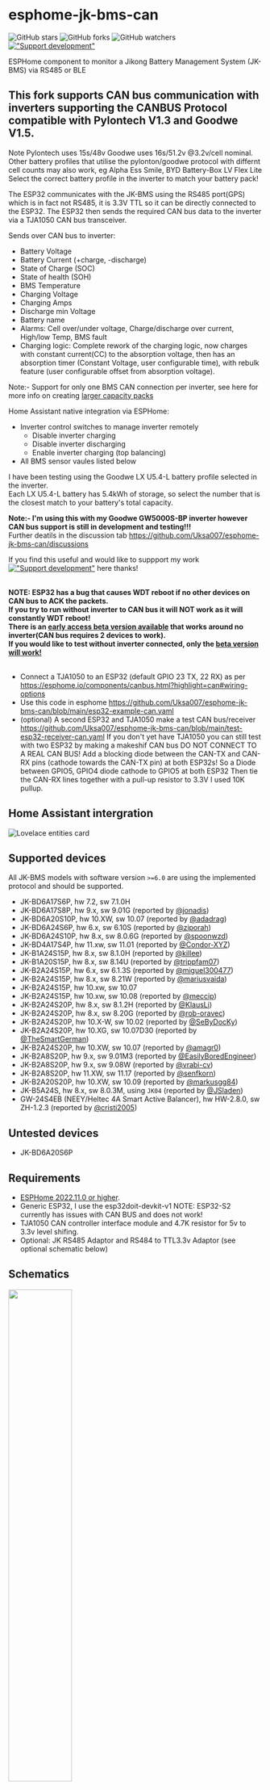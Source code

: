 # esphome-jk-bms-can

![GitHub stars](https://img.shields.io/github/stars/Uksa007/esphome-jk-bms-can)
![GitHub forks](https://img.shields.io/github/forks/Uksa007/esphome-jk-bms-can)
![GitHub watchers](https://img.shields.io/github/watchers/Uksa007/esphome-jk-bms-can)
[!["Support development"](https://raw.githubusercontent.com/Uksa007/esphome-jk-bms-can/main/images/become_a_patron_button.png)](https://www.patreon.com/Uksa007Codedevelopment)

ESPHome component to monitor a Jikong Battery Management System (JK-BMS) via RS485 or BLE

## This fork supports CAN bus communication with inverters supporting the CANBUS Protocol compatible with Pylontech V1.3 and Goodwe V1.5.
Note Pylontech uses 15s/48v Goodwe uses 16s/51.2v @3.2v/cell nominal.
Other battery profiles that utilise the pylonton/goodwe protocol with differnt cell counts may also work, eg Alpha Ess Smile, BYD Battery-Box LV Flex Lite 
Select the correct battery profile in the inverter to match your battery pack!

The ESP32 communicates with the JK-BMS using the RS485 port(GPS) which is in fact not RS485, it is 3.3V TTL so it can be directly connected to the ESP32.
The ESP32 then sends the required CAN bus data to the inverter via a TJA1050 CAN bus transceiver.

Sends over CAN bus to inverter:
  - Battery Voltage
  - Battery Current (+charge, -discharge)
  - State of Charge (SOC)
  - State of health (SOH)
  - BMS Temperature
  - Charging Voltage
  - Charging Amps
  - Discharge min Voltage
  - Battery name
  - Alarms: Cell over/under voltage, Charge/discharge over current, High/low Temp, BMS fault
  - Charging logic: Complete rework of the charging logic, now charges with constant current(CC) to the absorption voltage, then has an absorption timer (Constant Voltage, user configurable time), with rebulk feature (user configurable offset from absorption voltage).
  
Note:- Support for only one BMS CAN connection per inverter, see here for more info on creating [larger capacity packs](https://github.com/Uksa007/esphome-jk-bms-can/discussions/1#discussioncomment-4359340)

Home Assistant native integration via ESPHome:
- Inverter control switches to manage inverter remotely
  - Disable inverter charging
  - Disable inverter discharging
  - Enable inverter charging (top balancing)
- All BMS sensor vaules listed below

I have been testing using the Goodwe LX U5.4-L battery profile selected in the inverter.<br>
Each LX U5.4-L battery has 5.4kWh of storage, so select the number that is the closest match to your battery's total capacity.<br>

**Note:- I'm using this with my Goodwe GW5000S-BP inverter however CAN bus support is still in development and testing!!!**<br>
Further deatils in the discussion tab https://github.com/Uksa007/esphome-jk-bms-can/discussions

If you find this useful and would like to suppport my work [!["Support development"](https://raw.githubusercontent.com/Uksa007/esphome-jk-bms-can/main/images/become_a_patron_button.png)](https://www.patreon.com/Uksa007Codedevelopment) here</a> thanks!


<br>**NOTE: ESP32 has a bug that causes WDT reboot if no other devices on CAN bus to ACK the packets.<br>
If you try to run without inverter to CAN bus it will NOT work as it will constantly WDT reboot!<br>
There is an [early access beta version available](https://www.patreon.com/posts/beta-tester-code-78524976) that works around no inverter(CAN bus requires 2 devices to work).<br>
If you would like to test without inverter connected, only the [beta version will work!](https://www.patreon.com/posts/beta-tester-code-78524976)**<br><br>


* Connect a TJA1050 to an ESP32 (default GPIO 23 TX, 22 RX) as per https://esphome.io/components/canbus.html?highlight=can#wiring-options
* Use this code in esphome https://github.com/Uksa007/esphome-jk-bms-can/blob/main/esp32-example-can.yaml
* (optional) A second ESP32 and TJA1050 make a test CAN bus/receiver https://github.com/Uksa007/esphome-jk-bms-can/blob/main/test-esp32-receiver-can.yaml
  If you don't yet have TJA1050 you can still test with two ESP32 by making a makeshif CAN bus DO NOT CONNECT TO A REAL CAN BUS!
  Add a blocking diode between the CAN-TX and CAN-RX pins (cathode towards the CAN-TX pin) at both ESP32s!
  So a Diode between GPIO5, GPIO4 diode cathode to GPIO5 at both ESP32
  Then tie the CAN-RX lines together with a pull-up resistor to 3.3V I used 10K pullup.
  
 ## Home Assistant intergration
![Lovelace entities card](images/Homeassistantbatery_s_new.jpg "Lovelace entities card")


## Supported devices

All JK-BMS models with software version `>=6.0` are using the implemented protocol and should be supported.

* JK-BD6A17S6P, hw 7.2, sw 7.1.0H
* JK-BD6A17S8P, hw 9.x, sw 9.01G (reported by [@jonadis](https://github.com/syssi/esphome-jk-bms/issues/35#issuecomment-1035312712))
* JK-BD6A20S10P, hw 10.XW, sw 10.07 (reported by [@adadrag](https://github.com/syssi/esphome-jk-bms/issues/123))
* JK-BD6A24S6P, hw 6.x, sw 6.10S (reported by [@ziporah](https://github.com/syssi/esphome-jk-bms/issues/41))
* JK-BD6A24S10P, hw 8.x, sw 8.0.6G (reported by [@spoonwzd](https://github.com/syssi/esphome-jk-bms/issues/67#issuecomment-1093844076))
* JK-BD4A17S4P, hw 11.xw, sw 11.01 (reported by [@Condor-XYZ](https://github.com/syssi/esphome-jk-bms/issues/221))
* JK-B1A24S15P, hw 8.x, sw 8.1.0H (reported by [@killee](https://github.com/syssi/esphome-jk-bms/discussions/4))
* JK-B1A20S15P, hw 8.x, sw 8.14U (reported by  [@trippfam07](https://github.com/syssi/esphome-jk-bms/issues/31))
* JK-B2A24S15P, hw 6.x, sw 6.1.3S (reported by [@miguel300477](https://github.com/syssi/esphome-jk-bms/issues/57))
* JK-B2A24S15P, hw 8.x, sw 8.21W (reported by [@mariusvaida](https://github.com/syssi/esphome-jk-bms/issues/120))
* JK-B2A24S15P, hw 10.xw, sw 10.07
* JK-B2A24S15P, hw 10.xw, sw 10.08 (reported by [@meccip](https://github.com/syssi/esphome-jk-bms/discussions/175#discussioncomment-3687287))
* JK-B2A24S20P, hw 8.x, sw 8.1.2H (reported by [@KlausLi](https://github.com/syssi/esphome-jk-bms/issues/15#issuecomment-961447064))
* JK-B2A24S20P, hw 8.x, sw 8.20G (reported by [@rob-oravec](https://github.com/syssi/esphome-jk-bms/discussions/46))
* JK-B2A24S20P, hw 10.X-W, sw 10.02 (reported by [@SeByDocKy](https://github.com/syssi/esphome-jk-bms/issues/37#issuecomment-1040569576))
* JK-B2A24S20P, hw 10.XG, sw 10.07D30 (reported by [@TheSmartGerman](https://github.com/syssi/esphome-jk-bms/discussions/122))
* JK-B2A24S20P, hw 10.XW, sw 10.07 (reported by [@amagr0](https://github.com/syssi/esphome-jk-bms/issues/124#issuecomment-1166366196))
* JK-B2A8S20P,  hw 9.x, sw 9.01M3 (reported by [@EasilyBoredEngineer](https://github.com/syssi/esphome-jk-bms/discussions/110))
* JK-B2A8S20P, hw 9.x, sw 9.08W (reported by [@vrabi-cv](https://github.com/syssi/esphome-jk-bms/discussions/144#discussioncomment-3285901))
* JK-B2A8S20P, hw 11.XW, sw 11.17 (reported by [@senfkorn](https://github.com/syssi/esphome-jk-bms/issues/147))
* JK-B2A20S20P, hw 10.XW, sw 10.09 (reported by [@markusgg84](https://github.com/syssi/esphome-jk-bms/discussions/173))
* JK-B5A24S, hw 8.x, sw 8.0.3M, using `JK04` (reported by [@JSladen](https://github.com/syssi/esphome-jk-bms/issues/213))
* GW-24S4EB (NEEY/Heltec 4A Smart Active Balancer), hw HW-2.8.0, sw ZH-1.2.3 (reported by [@cristi2005](https://github.com/syssi/esphome-jk-bms/issues/109))

## Untested devices

* JK-BD6A20S6P

## Requirements

* [ESPHome 2022.11.0 or higher](https://github.com/esphome/esphome/releases).
* Generic ESP32, I use the esp32doit-devkit-v1   NOTE: ESP32-S2 currently has issues with CAN BUS and does not work!
* TJA1050 CAN controller interface module and 4.7K resistor for 5v to 3.3v level shifing.
* Optional: JK RS485 Adaptor and RS484 to TTL3.3v Adaptor (see optional schematic below)

## Schematics

<a href="https://raw.githubusercontent.com/uksa007/esphome-jk-bms-can/main/images/esp32.jpg" target="_blank">
<img src="https://raw.githubusercontent.com/uksa007/esphome-jk-bms-can/main/images/esp32.jpg" width="50%">
</a>


```
                RS485-TTL                   RS232-TTL                CAN BUS
┌──────────┐                ┌─────────┐                ┌─────────┐              ┌──────────┐
│          │<----- TX ----->│         │<----- TX ----->|         |              |          |
│  JK-BMS  │<----- RX ----->│  ESP32  │<-4K7- RX ----->| TJA1050 |<---CAN H --->| Inverter |
│          │<----- GND ---->│         │<----- GND ---->|   CAN   |<---CAN L --->|          |
│          │      3.3V ---->│         │<----- 5V ----->|         |              |          |
└──────────┘                └─────────┘                └─────────┘              └──────────┘



Optional, as seen in pic above: RS485 between JK-BMS and ESP32, uses JK RS485 adaptor and RS485 to TTL3.3v adaptor.

              RS485-TTL                RS485                RS485-TTL                RS232-TTL                 CAN BUS
┌──────────┐            ┌─────────┐            ┌─────────┐            ┌─────────┐              ┌─────────┐              ┌──────────┐
│          │<--- TX --->│    JK   │<--- TX --->│         │<--- TX --->│         │<----- TX --->|         |              |          |
│  JK-BMS  │<--- RX --->│  RS485  │<--- RX --->│  RS485  │<--- RX --->│  ESP32  │<-4K7- RX --->| TJA1050 |<---CAN H --->| Inverter |
│          │<--- GND -->│ Adaptor │<--- GND -->│ To 3.3V │<--- GND -->|         |<----- GND -->|   CAN   |<---CAN L --->|          |
│          │<--Bat V -->│         │            │         │<--- 3.3V-->|         |<----- 5V --->|         |              |          |
└──────────┘            └─────────┘            └─────────┘            └─────────┘              └─────────┘              └──────────┘



# RS485-TTL jack on JK-BMS (4 Pin, JST 1.25mm pitch)
┌─── ─────── ────┐
│                │
│ O   O   O   O  │
│GND  RX  TX VBAT│
└────────────────┘
  │   │   │
  │   │   └─── GPIO17 (`rx_pin`)
  │   └─────── GPIO16 (`tx_pin`)
  └─────────── GND
```


The RS485-TTL jack of the BMS can be attached to any UART pins of the ESP. A hardware UART should be preferred because of the high baudrate (115200 baud). The connector is called 4 Pin JST with 1.25mm pitch.

## Installation

You can install this component with [ESPHome external components feature](https://esphome.io/components/external_components.html) like this:
```yaml
external_components:
  - source: github://uksa007/esphome-jk-bms-can@main
```

or just use the `esp32-example-can.yaml` as proof of concept:

```bash
# Install esphome
pip3 install esphome

# Clone this external component
git clone https://github.com/uksa007/esphome-jk-bms-can.git
cd esphome-jk-bms-can

# Create a secrets.yaml containing some setup specific secrets
cat > secrets.yaml <<EOF
wifi_ssid: MY_WIFI_SSID
wifi_password: MY_WIFI_PASSWORD

# Validate the configuration, create a binary, upload it, and start logs
esphome run esp32-example-can.yaml

# Optional add to Home Assistant
In Home Assistant under settings->Intergration "Add Intergration" select ESPHome add device jk-bms-can if found or supply ip address of ESP32

```
## Example CAN messages

```
[main:141]: send can id: 0x359 hex: 0 0 0 0 3 0 0 0
[canbus:033]: send extended id=0x359 rtr=FALSE size=8
[main:187]: send can id: 0x351 hex: 28 2 e8 3 e8 3 a0 1
[canbus:033]: send extended id=0x351 rtr=FALSE size=8
[main:199]: send can id: 0x355 hex: 4f 0 64 0
[canbus:033]: send extended id=0x355 rtr=FALSE size=4
[main:213]: send can id: 0x356 hex: 63 14 62 fc 86 1
[canbus:033]: send extended id=0x356 rtr=FALSE size=6
[canbus:070]: received can message (#1) std can_id=0x305 size=8
[light:035]: 'Builtin LED' Setting:
[light:046]:   State: OFF
[main:238]: send can id: 0x35C hex: c0 0
[canbus:033]: send extended id=0x35c rtr=FALSE size=2
[canbus:033]: send extended id=0x35e rtr=FALSE size=8
```

## Example response all sensors enabled

```
[sensor:125]: 'jk-bms-can cell voltage 1': Sending state 3.27200 V with 3 decimals of accuracy
[sensor:125]: 'jk-bms-can cell voltage 2': Sending state 3.26900 V with 3 decimals of accuracy
[sensor:125]: 'jk-bms-can cell voltage 3': Sending state 3.26800 V with 3 decimals of accuracy
[sensor:125]: 'jk-bms-can cell voltage 4': Sending state 3.26700 V with 3 decimals of accuracy
[sensor:125]: 'jk-bms-can cell voltage 5': Sending state 3.25000 V with 3 decimals of accuracy
[sensor:125]: 'jk-bms-can cell voltage 6': Sending state 3.26600 V with 3 decimals of accuracy
[sensor:125]: 'jk-bms-can cell voltage 7': Sending state 3.25600 V with 3 decimals of accuracy
[sensor:125]: 'jk-bms-can cell voltage 8': Sending state 3.26800 V with 3 decimals of accuracy
[sensor:125]: 'jk-bms-can cell voltage 9': Sending state 3.25800 V with 3 decimals of accuracy
[sensor:125]: 'jk-bms-can cell voltage 10': Sending state 3.26000 V with 3 decimals of accuracy
[sensor:125]: 'jk-bms-can cell voltage 11': Sending state 3.26200 V with 3 decimals of accuracy
[sensor:125]: 'jk-bms-can cell voltage 12': Sending state 3.25700 V with 3 decimals of accuracy
[sensor:125]: 'jk-bms-can cell voltage 13': Sending state 3.25700 V with 3 decimals of accuracy
[sensor:125]: 'jk-bms-can cell voltage 14': Sending state 3.26000 V with 3 decimals of accuracy
[sensor:125]: 'jk-bms-can cell voltage 15': Sending state 3.26500 V with 3 decimals of accuracy
[sensor:125]: 'jk-bms-can cell voltage 16': Sending state 3.26800 V with 3 decimals of accuracy
[sensor:125]: 'jk-bms-can min cell voltage': Sending state 3.25000 V with 3 decimals of accuracy
[sensor:125]: 'jk-bms-can max cell voltage': Sending state 3.27200 V with 3 decimals of accuracy
[sensor:125]: 'jk-bms-can max voltage cell': Sending state 1.00000  with 0 decimals of accuracy
[sensor:125]: 'jk-bms-can min voltage cell': Sending state 5.00000  with 0 decimals of accuracy
[sensor:125]: 'jk-bms-can delta cell voltage': Sending state 0.02200 V with 3 decimals of accuracy
[sensor:125]: 'jk-bms-can average cell voltage': Sending state 3.26269 V with 3 decimals of accuracy
[sensor:125]: 'jk-bms-can power tube temperature': Sending state 39.00000 °C with 0 decimals of accuracy
[sensor:125]: 'jk-bms-can temperature sensor 1': Sending state 26.00000 °C with 0 decimals of accuracy
[sensor:125]: 'jk-bms-can temperature sensor 2': Sending state 26.00000 °C with 0 decimals of accuracy
[sensor:125]: 'jk-bms-can total voltage': Sending state 52.20000 V with 2 decimals of accuracy
[sensor:125]: 'jk-bms-can current': Sending state -92.64000 A with 2 decimals of accuracy
[sensor:125]: 'jk-bms-can power': Sending state -4835.80762 W with 2 decimals of accuracy
[sensor:125]: 'jk-bms-can charging power': Sending state 0.00000 W with 2 decimals of accuracy
[sensor:125]: 'jk-bms-can discharging power': Sending state 4835.80762 W with 2 decimals of accuracy
[sensor:125]: 'jk-bms-can capacity remaining': Sending state 79.00000 % with 0 decimals of accuracy
[sensor:125]: 'jk-bms-can temperature sensors': Sending state 2.00000  with 0 decimals of accuracy
[sensor:125]: 'jk-bms-can charging cycles': Sending state 4.00000  with 0 decimals of accuracy
[sensor:125]: 'jk-bms-can total charging cycle capacity': Sending state 1280.00000 Ah with 0 decimals of accuracy
[sensor:125]: 'jk-bms-can battery strings': Sending state 16.00000  with 0 decimals of accuracy
[sensor:125]: 'jk-bms-can errors bitmask': Sending state 0.00000  with 0 decimals of accuracy
[text_sensor:067]: 'jk-bms-can errors': Sending state ''
[sensor:125]: 'jk-bms-can operation mode bitmask': Sending state 3.00000  with 0 decimals of accuracy
[text_sensor:067]: 'jk-bms-can operation mode': Sending state 'Charging enabled;Discharging enabled'
[sensor:125]: 'jk-bms-can total voltage overvoltage protection': Sending state 57.60000 V with 2 decimals of accuracy
[sensor:125]: 'jk-bms-can total voltage undervoltage protection': Sending state 41.60000 V with 2 decimals of accuracy
[sensor:125]: 'jk-bms-can cell voltage overvoltage protection': Sending state 3.60000 V with 3 decimals of accuracy
[sensor:125]: 'jk-bms-can cell voltage overvoltage recovery': Sending state 3.55000 V with 3 decimals of accuracy
[sensor:125]: 'jk-bms-can cell voltage overvoltage delay': Sending state 5.00000 s with 0 decimals of accuracy
[sensor:125]: 'jk-bms-can cell voltage undervoltage protection': Sending state 2.60000 V with 3 decimals of accuracy
[sensor:125]: 'jk-bms-can cell voltage undervoltage recovery': Sending state 2.65000 V with 3 decimals of accuracy
[sensor:125]: 'jk-bms-can cell voltage undervoltage delay': Sending state 5.00000 s with 0 decimals of accuracy
[sensor:125]: 'jk-bms-can cell pressure difference protection': Sending state 0.30000 V with 3 decimals of accuracy
[sensor:125]: 'jk-bms-can discharging overcurrent protection': Sending state 100.00000 A with 0 decimals of accuracy
[sensor:125]: 'jk-bms-can discharging overcurrent delay': Sending state 300.00000 s with 0 decimals of accuracy
[sensor:125]: 'jk-bms-can charging overcurrent protection': Sending state 100.00000 A with 0 decimals of accuracy
[sensor:125]: 'jk-bms-can charging overcurrent delay': Sending state 30.00000 s with 0 decimals of accuracy
[sensor:125]: 'jk-bms-can balance starting voltage': Sending state 3.40000 V with 3 decimals of accuracy
[sensor:125]: 'jk-bms-can balance opening pressure difference': Sending state 0.00500 V with 3 decimals of accuracy
[sensor:125]: 'jk-bms-can power tube temperature protection': Sending state 90.00000 °C with 0 decimals of accuracy
[sensor:125]: 'jk-bms-can power tube temperature recovery': Sending state 70.00000 °C with 0 decimals of accuracy
[sensor:125]: 'jk-bms-can temperature sensor temperature protection': Sending state 100.00000 °C with 0 decimals of accuracy
[sensor:125]: 'jk-bms-can temperature sensor temperature recovery': Sending state 100.00000 °C with 0 decimals of accuracy
[sensor:125]: 'jk-bms-can temperature sensor temperature difference protection': Sending state 20.00000 °C with 0 decimals of accuracy
[sensor:125]: 'jk-bms-can charging high temperature protection': Sending state 70.00000 °C with 0 decimals of accuracy
[sensor:125]: 'jk-bms-can discharging high temperature protection': Sending state 70.00000 °C with 0 decimals of accuracy
[sensor:125]: 'jk-bms-can charging low temperature protection': Sending state -20.00000 °C with 0 decimals of accuracy
[sensor:125]: 'jk-bms-can charging low temperature recovery': Sending state -10.00000 °C with 0 decimals of accuracy
[sensor:125]: 'jk-bms-can discharging low temperature protection': Sending state -20.00000 °C with 0 decimals of accuracy
[sensor:125]: 'jk-bms-can discharging low temperature recovery': Sending state -10.00000 °C with 0 decimals of accuracy
[sensor:125]: 'jk-bms-can total battery capacity setting': Sending state 280.00000 Ah with 0 decimals of accuracy
[sensor:125]: 'jk-bms-can capacity remaining derived': Sending state 221.19998 Ah with 0 decimals of accuracy
[sensor:125]: 'jk-bms-can current calibration': Sending state 1.04800 A with 3 decimals of accuracy
[sensor:125]: 'jk-bms-can device address': Sending state 1.00000  with 0 decimals of accuracy
[text_sensor:067]: 'jk-bms-can battery type': Sending state 'Ternary Lithium'
[sensor:125]: 'jk-bms-can sleep wait time': Sending state 10.00000 s with 0 decimals of accuracy
[sensor:125]: 'jk-bms-can alarm low volume': Sending state 20.00000 % with 0 decimals of accuracy
[text_sensor:067]: 'jk-bms-can password': Sending state '123456'
[text_sensor:067]: 'jk-bms-can device type': Sending state 'Input Us'
[sensor:125]: 'jk-bms-can total runtime': Sending state 226.13333 h with 0 decimals of accuracy
[text_sensor:067]: 'jk-bms-can total runtime formatted': Sending state '9d 10h'
[text_sensor:067]: 'jk-bms-can software version': Sending state '10.XG_S10.07___'
[sensor:125]: 'jk-bms-can actual battery capacity': Sending state 256.00000 Ah with 0 decimals of accuracy
[text_sensor:067]: 'jk-bms-can manufacturer': Sending state 'Input UserdaJK-B2A24S15P'
```

## Known issues

* The battery type sensor is pretty useless because the BMS reports always the same value (`Ternary Lithium`). Regardless of which battery type was set / parameter set was loaded via the android app. ([#9][i9])
* ESP32: Adding all supported sensors can lead to a stack overflow / boot loop. This can be solved by increasing the stack size. ([#63][i63])
* BLE: Please stick to the `esp-idf` framework because the Arduino framework crashs on the first received BLE notification.
* Raspberry Pi & ESP-IDF: If the project doesn't compile because of `Error: Could not find the package with 'platformio/toolchain-esp32ulp @ ~1.22851.0' requirements for your system 'linux_aarch64'` please use a host with another processor architecture (f.e. x86). The toolchain isn't `linux_aarch64` (ARM64) compatible at the moment.
* MQTT & BLE: Please use ESPHome `>=2022.4.0` if you want to use the BLE component (requires `esp-idf`) and MQTT. The MQTT component wasn't ESP-IDF compatible until then.

[i9]: https://github.com/syssi/esphome-jk-bms/issues/9
[i63]: https://github.com/syssi/esphome-jk-bms/issues/63

## Debugging

If this component doesn't work out of the box for your device please update your configuration to enable the debug output of the UART component and increase the log level to the see outgoing and incoming serial traffic:

```
logger:
  level: DEBUG

uart:
  id: uart0
  baud_rate: 115200
  rx_buffer_size: 384
  tx_pin: GPIO14
  rx_pin: GPIO4
  debug:
    direction: BOTH
```

## References
* https://github.com/syssi/esphome-jk-bms Thanks go to syssi for help and making the original RS485 code!
* https://secondlifestorage.com/index.php?threads/jk-b1a24s-jk-b2a24s-active-balancer.9591/
* https://github.com/jblance/jkbms
* https://github.com/jblance/mpp-solar/issues/112
* https://github.com/jblance/mpp-solar/blob/master/mppsolar/protocols/jk232.py
* https://github.com/jblance/mpp-solar/blob/master/mppsolar/protocols/jk485.py
* https://github.com/sshoecraft/jktool
* https://github.com/Louisvdw/dbus-serialbattery/blob/master/etc/dbus-serialbattery/jkbms.py
* https://blog.ja-ke.tech/2020/02/07/ltt-power-bms-chinese-protocol.html
